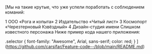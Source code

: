 [Мы на такие крутые, что уже успели поработать с соблюдением команий:

1 ООО «Рога и копыта»
2 Издательство «Читый лист»
3 Космопорт «Черезтерновый Кзвёздный»
4 Дизайн-студия имени Слишком известного персонажа
Ниже пример кода нашего приложения:

.selector {
  font-family: "Awesome", Arial, sans-serif;
  color: red;
}
](https://github.com/carsifar/Feature-code--/blob/main/README.md)
